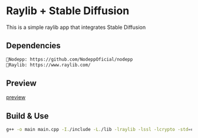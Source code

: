 # Raylib + Stable Diffusion
This is a simple raylib app that integrates Stable Diffusion

## Dependencies
```bash
📌Nodepp: https://github.com/NodeppOficial/nodepp
📌Raylib: https://www.raylib.com/
```

## Preview
[preview](https://github.com/user-attachments/assets/627a7042-a2e7-46b7-8d2e-f4e9ac15de3c)

## Build & Use
```bash
g++ -o main main.cpp -I./include -L./lib -lraylib -lssl -lcrypto -std=c++11 ; ./main
```
